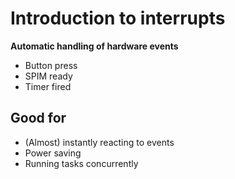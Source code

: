# Introduction to interrupts

**Automatic handling of hardware events**
- Button press
- SPIM ready
- Timer fired

## Good for
- (Almost) instantly reacting to events
- Power saving
- Running tasks concurrently 
